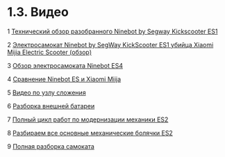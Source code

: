 # 1.3. Видео

1 [Технический обзор разобранного Ninebot by Segway Kickscooter ES1](https://www.youtube.com/watch?v=nnjTFgcI15E)

2 [Электросамокат Ninebot by SegWay KickScooter ES1 убийца Xiaomi Mijia Electric Scooter (обзор)](https://www.youtube.com/watch?v=HfosEUYXvT8)

3 [Обзор электросамоката Ninebot ES4](https://www.youtube.com/watch?v=afKOWZqjhA0)

4 [Сравнение Ninebot ES и Xiaomi Miija](https://www.youtube.com/watch?v=Z5HTBNQ6Zm8)

5 [Видео по узлу сложения](https://www.youtube.com/watch?v=nH0UM9DtbEU)

6 [Разборка внешней батареи](https://www.youtube.com/watch?v=e10WmiaO_FQ)

7 [Полный цикл работ по модернизации механики ES2](https://www.youtube.com/watch?v=QUCPiVX4F8k)

8 [Разбираем все основные механические болячки ES2](https://www.youtube.com/watch?v=aE1cmJyUhy8)

9 [Полная разборка самоката](https://www.youtube.com/watch?v=bTMKUIi2EJY)